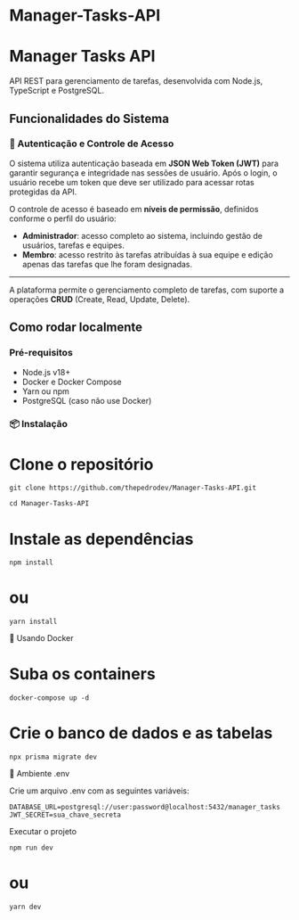 # Manager-Tasks-API
# Manager Tasks API

API REST para gerenciamento de tarefas, desenvolvida com Node.js, TypeScript e PostgreSQL.


## Funcionalidades do Sistema

### 🔐 Autenticação e Controle de Acesso

O sistema utiliza autenticação baseada em **JSON Web Token (JWT)** para garantir segurança e integridade nas sessões de usuário. Após o login, o usuário recebe um token que deve ser utilizado para acessar rotas protegidas da API.

O controle de acesso é baseado em **níveis de permissão**, definidos conforme o perfil do usuário:

- **Administrador**: acesso completo ao sistema, incluindo gestão de usuários, tarefas e equipes.
- **Membro**: acesso restrito às tarefas atribuídas à sua equipe e edição apenas das tarefas que lhe foram designadas.

---

A plataforma permite o gerenciamento completo de tarefas, com suporte a operações **CRUD** (Create, Read, Update, Delete).

## Como rodar localmente

### Pré-requisitos

- Node.js v18+
- Docker e Docker Compose
- Yarn ou npm
- PostgreSQL (caso não use Docker)

### 📦 Instalação

# Clone o repositório
```
git clone https://github.com/thepedrodev/Manager-Tasks-API.git

cd Manager-Tasks-API
```
# Instale as dependências
```
npm install
```
# ou
```
yarn install
```
🐳 Usando Docker

# Suba os containers
```
docker-compose up -d
```
# Crie o banco de dados e as tabelas
```
npx prisma migrate dev
```
📂 Ambiente .env

Crie um arquivo .env com as seguintes variáveis:
```
DATABASE_URL=postgresql://user:password@localhost:5432/manager_tasks
JWT_SECRET=sua_chave_secreta
```
Executar o projeto

```
npm run dev
```
# ou
``` yarn dev ```
